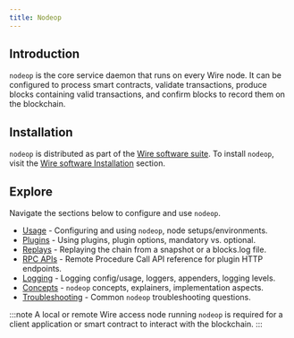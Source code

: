 ```yaml
---
title: Nodeop
---
```


## Introduction

`nodeop` is the core service daemon that runs on every Wire node. It can be configured to process smart contracts, validate transactions, produce blocks containing valid transactions, and confirm blocks to record them on the blockchain.

## Installation

`nodeop` is distributed as part of the [Wire software suite](https://github.com/Wire-Network/wire-sysio/blob/master/README.md). To install `nodeop`, visit the [Wire software Installation](/docs/getting-started/install-dependencies.md) section.

## Explore

Navigate the sections below to configure and use `nodeop`.

* [Usage](./usage/index.md) - Configuring and using `nodeop`, node setups/environments.
* [Plugins](./plugins/index.md) - Using plugins, plugin options, mandatory vs. optional.
* [Replays](./replays.md) - Replaying the chain from a snapshot or a blocks.log file.
* [RPC APIs](./nodeop-apis.md) - Remote Procedure Call API reference for plugin HTTP endpoints.
* [Logging](./native-logging.md) - Logging config/usage, loggers, appenders, logging levels.
* [Concepts](./concepts/index.md) - `nodeop` concepts, explainers, implementation aspects.
* [Troubleshooting](troubleshooting.md) - Common `nodeop` troubleshooting questions.

:::note
A local or remote Wire access node running `nodeop` is required for a client application or smart contract to interact with the blockchain.
:::
